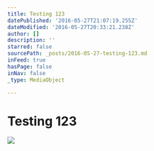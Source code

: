 ```yaml
---
title: Testing 123
datePublished: '2016-05-27T21:07:19.255Z'
dateModified: '2016-05-27T20:33:21.238Z'
author: []
description: ''
starred: false
sourcePath: _posts/2016-05-27-testing-123.md
inFeed: true
hasPage: false
inNav: false
_type: MediaObject

---
```

# Testing 123
![](https://the-grid-user-content.s3-us-west-2.amazonaws.com/06a622d5-4a67-42b2-ab74-42a2b01e3848.jpg)
